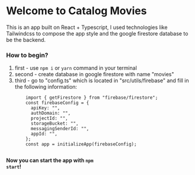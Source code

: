 <h1>Welcome to Catalog Movies</h1>

<p>This is an app built on React + Typescript, I used technologies like Tailwindcss to compose the
app style and the google firestore database to be the backend.</p>

<h3>How to begin?</h3>

<ol>
  <li>first - use <code>npm i</code> or <code>yarn</code> command in your terminal</li>
  <li>second - create database in google firestore with name "movies"</li>
  <li>third - go to "config.ts" which is located in "src/utils/firebase" and fill in the following information:</li>
  <code>
    import { getFirestore } from "firebase/firestore";
    const firebaseConfig = {
      apiKey: "",
      authDomain: "",
      projectId: "",
      storageBucket: "",
      messagingSenderId: "",
      appId: "",
    };
    const app = initializeApp(firebaseConfig);
  </code>
</ol>

<strong>Now you can start the app with <code>npm start</code>!</strong>